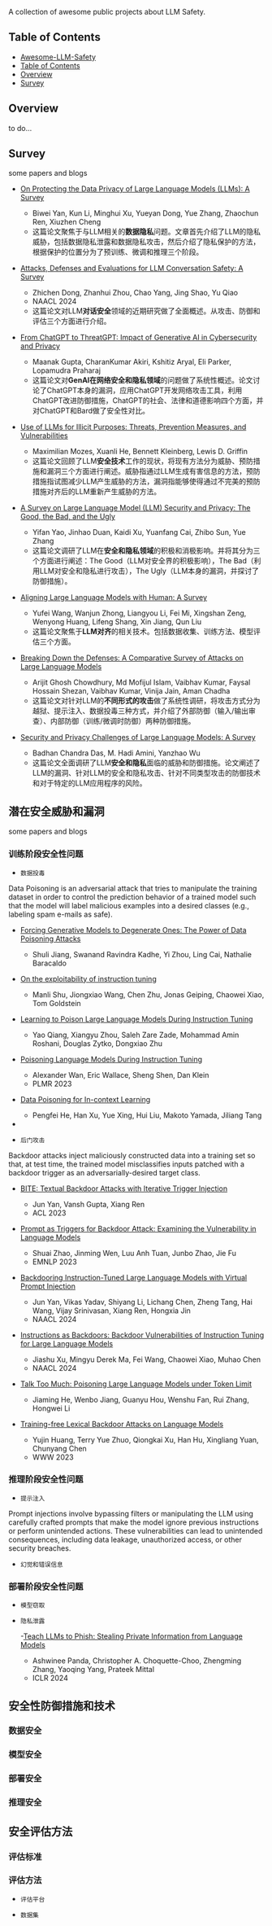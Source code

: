 A collection of awesome public projects about LLM Safety.

## Table of Contents
  - [Awesome-LLM-Safety](#awesome-llm-safety)
  - [Table of Contents](#table-of-contents)
  - [Overview](#overview)
  - [Survey](#survey)

## Overview

to do...

## Survey

some papers and blogs

- [On Protecting the Data Privacy of Large Language Models (LLMs): A Survey](https://arxiv.org/pdf/2403.05156)
  - Biwei Yan, Kun Li, Minghui Xu, Yueyan Dong, Yue Zhang, Zhaochun Ren, Xiuzhen Cheng
  - 这篇论文聚焦于与LLM相关的**数据隐私**问题。文章首先介绍了LLM的隐私威胁，包括数据隐私泄露和数据隐私攻击，然后介绍了隐私保护的方法，根据保护的位置分为了预训练、微调和推理三个阶段。
 
- [Attacks, Defenses and Evaluations for LLM Conversation Safety: A Survey](http://arxiv.org/abs/2402.09283)
  - Zhichen Dong, Zhanhui Zhou, Chao Yang, Jing Shao, Yu Qiao
  - NAACL 2024
  - 这篇论文对LLM**对话安全**领域的近期研究做了全面概述。从攻击、防御和评估三个方面进行介绍。

- [From ChatGPT to ThreatGPT: Impact of Generative AI in Cybersecurity and Privacy](http://arxiv.org/abs/2307.00691)
  - Maanak Gupta, CharanKumar Akiri, Kshitiz Aryal, Eli Parker, Lopamudra Praharaj
  - 这篇论文对**GenAI在网络安全和隐私领域**的问题做了系统性概述。论文讨论了ChatGPT本身的漏洞，应用ChatGPT开发网络攻击工具，利用ChatGPT改进防御措施，ChatGPT的社会、法律和道德影响四个方面，并对ChatGPT和Bard做了安全性对比。
 
- [Use of LLMs for Illicit Purposes: Threats, Prevention Measures, and Vulnerabilities](http://arxiv.org/abs/2308.12833)
  - Maximilian Mozes, Xuanli He, Bennett Kleinberg, Lewis D. Griffin
  - 这篇论文回顾了LLM**安全技术**工作的现状，将现有方法分为威胁、预防措施和漏洞三个方面进行阐述。威胁指通过LLM生成有害信息的方法，预防措施指试图减少LLM产生威胁的方法，漏洞指能够使得通过不完美的预防措施对齐后的LLM重新产生威胁的方法。
 
- [A Survey on Large Language Model (LLM) Security and Privacy: The Good, the Bad, and the Ugly](https://arxiv.org/abs/2312.02003)
  - Yifan Yao, Jinhao Duan, Kaidi Xu, Yuanfang Cai, Zhibo Sun, Yue Zhang
  - 这篇论文调研了LLM在**安全和隐私领域**的积极和消极影响。并将其分为三个方面进行阐述：The Good（LLM对安全界的积极影响），The Bad（利用LLM对安全和隐私进行攻击），The Ugly（LLM本身的漏洞，并探讨了防御措施）。

- [Aligning Large Language Models with Human: A Survey](http://arxiv.org/abs/2307.12966)
  - Yufei Wang, Wanjun Zhong, Liangyou Li, Fei Mi, Xingshan Zeng, Wenyong Huang, Lifeng Shang, Xin Jiang, Qun Liu
  - 这篇论文聚焦于**LLM对齐**的相关技术。包括数据收集、训练方法、模型评估三个方面。

- [Breaking Down the Defenses: A Comparative Survey of Attacks on Large Language Models](http://arxiv.org/abs/2403.04786)
  - Arijit Ghosh Chowdhury, Md Mofijul Islam, Vaibhav Kumar, Faysal Hossain Shezan, Vaibhav Kumar, Vinija Jain, Aman Chadha
  - 这篇论文对针对LLM的**不同形式的攻击**做了系统性调研，将攻击方式分为越狱、提示注入、数据投毒三种方式，并介绍了外部防御（输入/输出审查）、内部防御（训练/微调时防御）两种防御措施。

- [Security and Privacy Challenges of Large Language Models: A Survey](http://arxiv.org/abs/2402.00888)
  - Badhan Chandra Das, M. Hadi Amini, Yanzhao Wu
  - 这篇论文全面调研了LLM**安全和隐私**面临的威胁和防御措施。论文阐述了LLM的漏洞、针对LLM的安全和隐私攻击、针对不同类型攻击的防御技术和对于特定的LLM应用程序的风险。

## 潜在安全威胁和漏洞

some papers and blogs

### 训练阶段安全性问题

+ `数据投毒`
  
Data Poisoning is an adversarial attack that tries to manipulate the training dataset in order to control the prediction behavior of a trained model such that the model will label malicious examples into a desired classes (e.g., labeling spam e-mails as safe).

  - [Forcing Generative Models to Degenerate Ones: The Power of Data Poisoning Attacks](https://arxiv.org/abs/2312.04748)
    - Shuli Jiang, Swanand Ravindra Kadhe, Yi Zhou, Ling Cai, Nathalie Baracaldo

  - [On the exploitability of instruction tuning](https://arxiv.org/abs/2306.17194)
    - Manli Shu, Jiongxiao Wang, Chen Zhu, Jonas Geiping, Chaowei Xiao, Tom Goldstein
   
  - [Learning to Poison Large Language Models During Instruction Tuning](https://arxiv.org/abs/2402.13459v1)
    - Yao Qiang, Xiangyu Zhou, Saleh Zare Zade, Mohammad Amin Roshani, Douglas Zytko, Dongxiao Zhu
   
  - [Poisoning Language Models During Instruction Tuning](https://proceedings.mlr.press/v202/wan23b.html)
    - Alexander Wan, Eric Wallace, Sheng Shen, Dan Klein
    - PLMR 2023

  - [Data Poisoning for In-context Learning](https://arxiv.org/abs/2402.02160)
    - Pengfei He, Han Xu, Yue Xing, Hui Liu, Makoto Yamada, Jiliang Tang
   
  - 
+ `后门攻击`

Backdoor attacks inject maliciously constructed data into a training set so that, at test time, the trained model misclassifies inputs patched with a backdoor trigger as an adversarially-desired target class.
  
  - [BITE: Textual Backdoor Attacks with Iterative Trigger Injection](https://arxiv.org/abs/2205.12700)
    - Jun Yan, Vansh Gupta, Xiang Ren
    - ACL 2023
 
  - [Prompt as Triggers for Backdoor Attack: Examining the Vulnerability in Language Models](https://arxiv.org/abs/2305.01219)
    - Shuai Zhao, Jinming Wen, Luu Anh Tuan, Junbo Zhao, Jie Fu
    - EMNLP 2023
 
  - [Backdooring Instruction-Tuned Large Language Models with Virtual Prompt Injection](https://arxiv.org/abs/2307.16888)
    - Jun Yan, Vikas Yadav, Shiyang Li, Lichang Chen, Zheng Tang, Hai Wang, Vijay Srinivasan, Xiang Ren, Hongxia Jin
    - NAACL 2024
 
  - [Instructions as Backdoors: Backdoor Vulnerabilities of Instruction Tuning for Large Language Models](https://arxiv.org/abs/2305.14710)
    - Jiashu Xu, Mingyu Derek Ma, Fei Wang, Chaowei Xiao, Muhao Chen
    - NAACL 2024
   
  - [Talk Too Much: Poisoning Large Language Models under Token Limit](https://arxiv.org/abs/2404.14795)
    - Jiaming He, Wenbo Jiang, Guanyu Hou, Wenshu Fan, Rui Zhang, Hongwei Li

  - [Training-free Lexical Backdoor Attacks on Language Models](https://arxiv.org/abs/2302.04116v1)
    - Yujin Huang, Terry Yue Zhuo, Qiongkai Xu, Han Hu, Xingliang Yuan, Chunyang Chen
    - WWW 2023

### 推理阶段安全性问题

+ `提示注入`

Prompt injections involve bypassing filters or manipulating the LLM using carefully crafted prompts that make the model ignore previous instructions or perform unintended actions. These vulnerabilities can lead to unintended consequences, including data leakage, unauthorized access, or other security breaches.



+ `幻觉和错误信息`

### 部署阶段安全性问题

+ `模型窃取`

+ `隐私泄露`

  -[Teach LLMs to Phish: Stealing Private Information from Language Models](https://arxiv.org/abs/2403.00871)
    - Ashwinee Panda, Christopher A. Choquette-Choo, Zhengming Zhang, Yaoqing Yang, Prateek Mittal
    - ICLR 2024

## 安全性防御措施和技术

### 数据安全

### 模型安全

### 部署安全

### 推理安全

## 安全评估方法

### 评估标准

### 评估方法

+ `评估平台`

+ `数据集`
